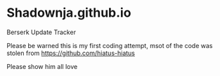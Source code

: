 # Shadownja.github.io
Berserk Update Tracker

Please be warned this is my first coding attempt, msot of the code was stolen from https://github.com/hiatus-hiatus

Please show him all love
